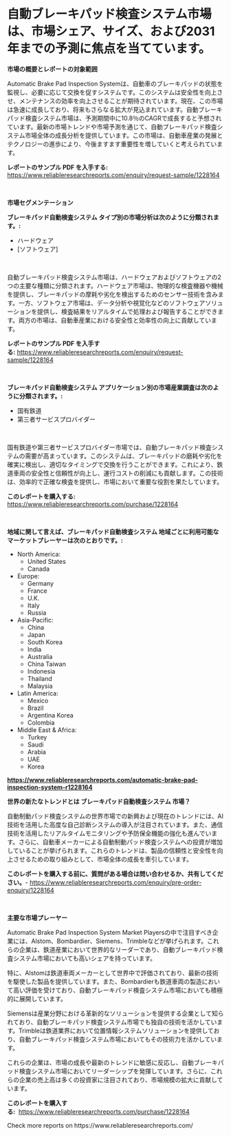 <p><h1>自動ブレーキパッド検査システム市場は、市場シェア、サイズ、および2031年までの予測に焦点を当てています。</h1></p><p><strong>市場の概要とレポートの対象範囲</strong></p>
<p><p>Automatic Brake Pad Inspection Systemは、自動車のブレーキパッドの状態を監視し、必要に応じて交換を促すシステムです。このシステムは安全性を向上させ、メンテナンスの効率を向上させることが期待されています。現在、この市場は急速に成長しており、将来もさらなる拡大が見込まれています。自動ブレーキパッド検査システム市場は、予測期間中に10.8％のCAGRで成長すると予想されています。最新の市場トレンドや市場予測を通じて、自動ブレーキパッド検査システム市場全体の成長分析を提供しています。この市場は、自動車産業の発展とテクノロジーの進歩により、今後ますます重要性を増していくと考えられています。</p></p>
<p><strong>レポートのサンプル PDF を入手する:</strong> <a href="https://www.reliableresearchreports.com/enquiry/request-sample/1228164">https://www.reliableresearchreports.com/enquiry/request-sample/1228164</a></p>
<p>&nbsp;</p>
<p><strong>市場セグメンテーション</strong></p>
<p><strong>ブレーキパッド自動検査システム タイプ別の市場分析は次のように分類されます。:</strong></p>
<p><ul><li>ハードウェア</li><li>[ソフトウェア]</li></ul></p>
<p>&nbsp;</p>
<p><p>自動ブレーキパッド検査システム市場は、ハードウェアおよびソフトウェアの2つの主要な種類に分類されます。ハードウェア市場は、物理的な検査機器や機械を提供し、ブレーキパッドの摩耗や劣化を検出するためのセンサー技術を含みます。一方、ソフトウェア市場は、データ分析や視覚化などのソフトウェアソリューションを提供し、検査結果をリアルタイムで処理および報告することができます。両方の市場は、自動車産業における安全性と効率性の向上に貢献しています。</p></p>
<p><strong>レポートのサンプル PDF を入手する:</strong>&nbsp;<a href="https://www.reliableresearchreports.com/enquiry/request-sample/1228164">https://www.reliableresearchreports.com/enquiry/request-sample/1228164</a></p>
<p>&nbsp;</p>
<p><strong> ブレーキパッド自動検査システム アプリケーション別の市場産業調査は次のように分類されます。:</strong></p>
<p><ul><li>国有鉄道</li><li>第三者サービスプロバイダー</li></ul></p>
<p>&nbsp;</p>
<p><p>国有鉄道や第三者サービスプロバイダー市場では、自動ブレーキパッド検査システムの需要が高まっています。このシステムは、ブレーキパッドの磨耗や劣化を確実に検出し、適切なタイミングで交換を行うことができます。これにより、鉄道車両の安全性と信頼性が向上し、運行コストの削減にも貢献します。この技術は、効率的で正確な検査を提供し、市場において重要な役割を果たしています。</p></p>
<p><strong>このレポートを購入する:</strong>&nbsp; <a href="https://www.reliableresearchreports.com/purchase/1228164">https://www.reliableresearchreports.com/purchase/1228164</a></p>
<p>&nbsp;</p>
<p><strong>地域に関して言えば、ブレーキパッド自動検査システム 地域ごとに利用可能なマーケットプレーヤーは次のとおりです。:</strong></p>
<p><ul>
    <li>
        North America:
        <ul>
            <li>United States</li>
            <li>Canada</li>
        </ul>
    </li>
    <li>
        Europe:
        <ul>
            <li>Germany</li>
            <li>France</li>
            <li>U.K.</li>
            <li>Italy</li>
            <li>Russia</li>
        </ul>
    </li>
    <li>
        Asia-Pacific:
        <ul>
            <li>China</li>
            <li>Japan</li>
            <li>South Korea</li>
            <li>India</li>
            <li>Australia</li>
            <li>China Taiwan</li>
            <li>Indonesia</li>
            <li>Thailand</li>
            <li>Malaysia</li>
        </ul>
    </li>
    <li>
        Latin America:
        <ul>
            <li>Mexico</li>
            <li>Brazil</li>
            <li>Argentina Korea</li>
            <li>Colombia</li>
        </ul>
    </li>
    <li>
        Middle East & Africa:
        <ul>
            <li>Turkey</li>
            <li>Saudi</li>
            <li>Arabia</li>
            <li>UAE</li>
            <li>Korea</li>
        </ul>
    </li>
    </ul></p>
<p><strong><a href="https://www.reliableresearchreports.com/automatic-brake-pad-inspection-system-r1228164">https://www.reliableresearchreports.com/automatic-brake-pad-inspection-system-r1228164</a></strong>&nbsp;</p>
<p><strong>世界の新たなトレンドとは ブレーキパッド自動検査システム 市場？</strong></p>
<p><p>自動制動パッド検査システムの世界市場での新興および現在のトレンドには、AI技術を活用した高度な自己診断システムの導入が注目されています。また、通信技術を活用したリアルタイムモニタリングや予防保全機能の強化も進んでいます。さらに、自動車メーカーによる自動制動パッド検査システムへの投資が増加していることが挙げられます。これらのトレンドは、製品の信頼性と安全性を向上させるための取り組みとして、市場全体の成長を牽引しています。</p></p>
<p><strong>このレポートを購入する前に、質問がある場合は問い合わせるか、共有してください。</strong>- <a href="https://www.reliableresearchreports.com/enquiry/pre-order-enquiry/1228164">https://www.reliableresearchreports.com/enquiry/pre-order-enquiry/1228164</a></p>
<p>&nbsp;</p>
<p><strong>主要な市場プレーヤー</strong></p>
<p><p>Automatic Brake Pad Inspection System Market Playersの中で注目すべき企業には、Alstom、Bombardier、Siemens、Trimbleなどが挙げられます。これらの企業は、鉄道産業において世界的なリーダーであり、自動ブレーキパッド検査システム市場においても高いシェアを持っています。</p><p>特に、Alstomは鉄道車両メーカーとして世界中で評価されており、最新の技術を駆使した製品を提供しています。また、Bombardierも鉄道車両の製造において高い評価を受けており、自動ブレーキパッド検査システム市場においても積極的に展開しています。</p><p>Siemensは産業分野における革新的なソリューションを提供する企業として知られており、自動ブレーキパッド検査システム市場でも独自の技術を活かしています。Trimbleは鉄道業界において位置情報システムソリューションを提供しており、自動ブレーキパッド検査システム市場においてもその技術力を活かしています。</p><p>これらの企業は、市場の成長や最新のトレンドに敏感に反応し、自動ブレーキパッド検査システム市場においてリーダーシップを発揮しています。さらに、これらの企業の売上高は多くの投資家に注目されており、市場規模の拡大に貢献しています。</p></p>
<p><strong>このレポートを購入する:</strong>&nbsp;&nbsp;<a href="https://www.reliableresearchreports.com/purchase/1228164">https://www.reliableresearchreports.com/purchase/1228164</a></p>
<p>Check more reports on https://www.reliableresearchreports.com/</p>